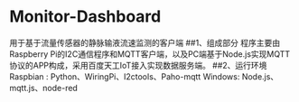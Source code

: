 # Monitor-Dashboard
用于基于流量传感器的静脉输液流速监测的客户端
##1、组成部分
程序主要由Raspberry Pi的I2C通信程序和MQTT客户端，以及PC端基于Node.js实现MQTT协议的APP构成，采用百度天工IoT接入实现数据服务端。
##2、运行环境
Raspbian : Python、WiringPi、I2ctools、Paho-mqtt
Windows: Node.js、mqtt.js、node-red

